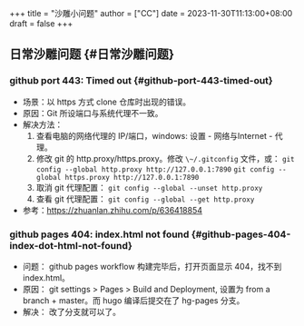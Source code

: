 +++
title = "沙雕小问题"
author = ["CC"]
date = 2023-11-30T11:13:00+08:00
draft = false
+++

## 日常沙雕问题 {#日常沙雕问题}


### github port 443: Timed out {#github-port-443-timed-out}

-   场景：以 https 方式 clone 仓库时出现的错误。
-   原因：Git 所设端口与系统代理不一致。
-   解决方法：
    1.  查看电脑的网络代理的 IP/端口，windows: 设置 - 网络与Internet - 代理。
    2.  修改 git 的 http.proxy/https.proxy。修改 `\~/.gitconfig` 文件，或：
        `git config --global http.proxy http://127.0.0.1:7890`
        `git config --global https.proxy http://127.0.0.1:7890`
    3.  取消 git 代理配置： `git config --global --unset http.proxy`
    4.  查看 git 代理配置： `git config --global --get http.proxy`
-   参考：<https://zhuanlan.zhihu.com/p/636418854>


### github pages 404: index.html not found {#github-pages-404-index-dot-html-not-found}

-   问题： github pages workflow 构建完毕后，打开页面显示 404，找不到 index.html。
-   原因： git settings &gt; Pages &gt; Build and Deployment, 设置为 from a branch + master。而 hugo 编译后提交在了 hg-pages 分支。
-   解决： 改了分支就可以了。
